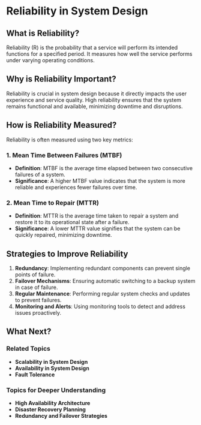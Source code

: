 # Reliability in System Design

## What is Reliability?

Reliability (R) is the probability that a service will perform its intended functions for a specified period. It measures how well the service performs under varying operating conditions.

## Why is Reliability Important?

Reliability is crucial in system design because it directly impacts the user experience and service quality. High reliability ensures that the system remains functional and available, minimizing downtime and disruptions.

## How is Reliability Measured?

Reliability is often measured using two key metrics:

### 1. Mean Time Between Failures (MTBF)

- **Definition**: MTBF is the average time elapsed between two consecutive failures of a system.
- **Significance**: A higher MTBF value indicates that the system is more reliable and experiences fewer failures over time.

### 2. Mean Time to Repair (MTTR)

- **Definition**: MTTR is the average time taken to repair a system and restore it to its operational state after a failure.
- **Significance**: A lower MTTR value signifies that the system can be quickly repaired, minimizing downtime.

## Strategies to Improve Reliability

1. **Redundancy**: Implementing redundant components can prevent single points of failure.
2. **Failover Mechanisms**: Ensuring automatic switching to a backup system in case of failure.
3. **Regular Maintenance**: Performing regular system checks and updates to prevent failures.
4. **Monitoring and Alerts**: Using monitoring tools to detect and address issues proactively.


## What Next?

### Related Topics

- **Scalability in System Design**
- **Availability in System Design**
- **Fault Tolerance**

### Topics for Deeper Understanding

- **High Availability Architecture**
- **Disaster Recovery Planning**
- **Redundancy and Failover Strategies**
